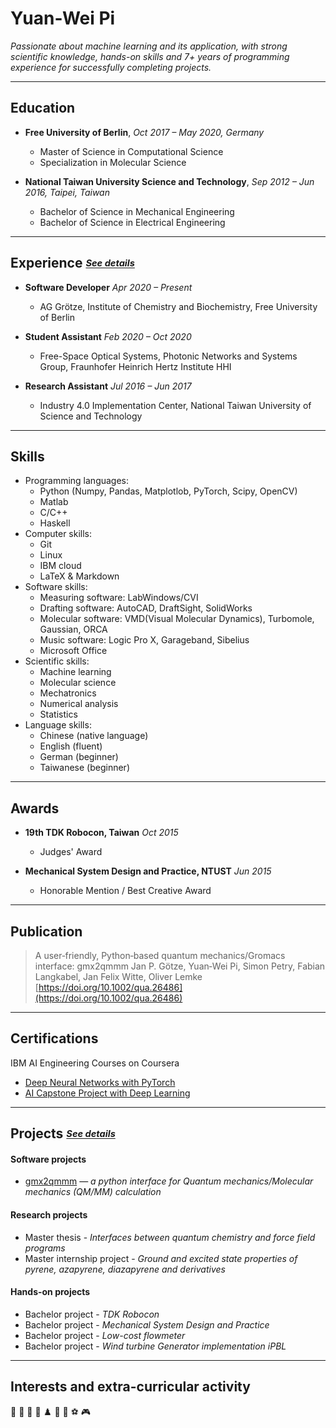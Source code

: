 # Yuan-Wei Pi

_Passionate about machine learning and its application, with strong scientific knowledge, hands-on skills and 7+ years of programming experience for successfully completing projects._

---
<!--You can use the [editor on GitHub](https://github.com/yuap94/yuap94/edit/gh-pages/index.md) to maintain and preview the content for your website in Markdown files.-->

<!--Whenever you commit to this repository, GitHub Pages will run [Jekyll](https://jekyllrb.com/) to rebuild the pages in your site, from the content in your Markdown files.-->

## Education

- **Free University of Berlin**, _Oct 2017 – May 2020, Germany_
  - Master of Science in Computational Science 
  - Specialization in Molecular Science

- **National Taiwan University Science and Technology**, _Sep 2012 – Jun 2016, Taipei, Taiwan_
  - Bachelor of Science in Mechanical Engineering 
  - Bachelor of Science in Electrical Engineering


---

## Experience  <sub><sup>[_See details_](experience)</sup></sub>

- **Software Developer**  _Apr 2020 – Present_
  - AG Grötze, Institute of Chemistry and Biochemistry, Free University of Berlin

- **Student Assistant** _Feb 2020 – Oct 2020_
  - Free-Space Optical Systems, Photonic Networks and Systems Group, Fraunhofer Heinrich Hertz Institute HHI
  
- **Research Assistant** _Jul 2016 – Jun 2017_
  - Industry 4.0 Implementation Center, National Taiwan University of Science and Technology
  
---

## Skills
- Programming languages: 
  - Python (Numpy, Pandas, Matplotlob, PyTorch, Scipy, OpenCV) 
  - Matlab
  - C/C++
  - Haskell
- Computer skills: 
  - Git 
  - Linux 
  - IBM cloud
  - LaTeX & Markdown
- Software skills: 
  - Measuring software: LabWindows/CVI
  - Drafting software: AutoCAD, DraftSight, SolidWorks
  - Molecular software: VMD(Visual Molecular Dynamics), Turbomole, Gaussian, ORCA
  - Music software: Logic Pro X, Garageband, Sibelius
  - Microsoft Office
- Scientific skills: 
  - Machine learning
  - Molecular science 
  - Mechatronics
  - Numerical analysis
  - Statistics
- Language skills: 
  - Chinese (native language)
  - English (fluent)
  - German (beginner)
  - Taiwanese (beginner)

---

## Awards

- **19th TDK Robocon, Taiwan** _Oct 2015_
  - Judges' Award

- **Mechanical System Design and Practice, NTUST** _Jun 2015_
  - Honorable Mention / Best Creative Award


---

## Publication

> A user‐friendly, Python‐based quantum mechanics/Gromacs interface: gmx2qmmm
> Jan P. Götze, Yuan‐Wei Pi, Simon Petry, Fabian Langkabel,  Jan Felix Witte, Oliver Lemke
> [https://doi.org/10.1002/qua.26486](https://doi.org/10.1002/qua.26486)

---

## Certifications
IBM AI Engineering Courses on Coursera
- [Deep Neural Networks with PyTorch](https://www.coursera.org/account/accomplishments/certificate/66HWK2LF8EC7)
- [AI Capstone Project with Deep Learning](https://www.coursera.org/account/accomplishments/certificate/SMEEPHMJGTUS)

---


## Projects  <sub><sup> [_See details_](projects)</sup></sub>

#### Software projects

- [gmx2qmmm](https://github.com/gmx2qmmm/gmx2qmmm_portable) — _a python interface for Quantum mechanics/Molecular mechanics (QM/MM) calculation_

#### Research projects
- Master thesis - _Interfaces between quantum chemistry and force field programs_
- Master internship project - _Ground and excited state properties of pyrene, azapyrene, diazapyrene and derivatives_

#### Hands-on projects
- Bachelor project - _TDK Robocon_
- Bachelor project - _Mechanical System Design and Practice_
- Bachelor project - _Low-cost flowmeter_
- Bachelor project - _Wind turbine Generator implementation iPBL_

---

## Interests and extra-curricular activity
🎼 🎻 🎹 📖 ♟️ 🚴 🏀 ⚽ 🎮 

<!--For more details see [GitHub Flavored Markdown](https://guides.github.com/features/mastering-markdown/).-->

<!--### Jekyll Themes-->

<!--Your Pages site will use the layout and styles from the Jekyll theme you have selected in your [repository settings](https://github.com/yuap94/yuap94/settings). The name of this theme is saved in the Jekyll `_config.yml` configuration file.-->

<!--### Support or Contact-->

<!--Having trouble with Pages? Check out our [documentation](https://docs.github.com/categories/github-pages-basics/) or [contact support](https://support.github.com/contact) and we’ll help you sort it out.-->
